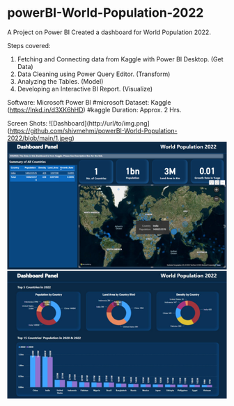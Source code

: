 # powerBI-World-Population-2022
A Project on Power BI
Created a dashboard for World Population 2022.
 
Steps covered:
1. Fetching and Connecting data from Kaggle with Power BI Desktop. (Get Data)
2. Data Cleaning using Power Query Editor. (Transform)
3. Analyzing the Tables. (Model)
4. Developing an Interactive BI Report. (Visualize) 
  
Software: Microsoft Power BI #microsoft
Dataset: Kaggle (https://lnkd.in/d3XK6hHD) #kaggle
Duration: Approx. 2 Hrs.

Screen Shots:
![Dashboard](http://url/to/img.png](https://github.com/shivmehmi/powerBI-World-Population-2022/blob/main/1.jpeg)
![India](https://github.com/shivmehmi/powerBI-World-Population-2022/blob/main/2.png)
![Top_N](https://github.com/shivmehmi/powerBI-World-Population-2022/blob/main/3.jpeg)




